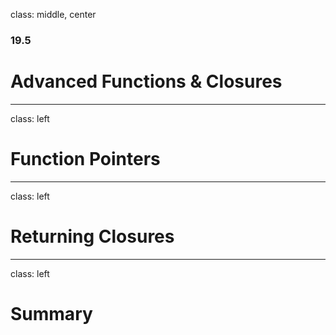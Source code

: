 class: middle, center

### 19.5

# Advanced Functions & Closures

---

class: left

# Function Pointers

---

class: left

# Returning Closures

---

class: left

# Summary

